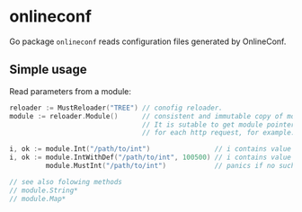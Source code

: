 # onlineconf

Go package `onlineconf` reads configuration files generated by OnlineConf.

## Simple usage

Read parameters from a module:
```go
reloader := MustReloader("TREE") // conofig reloader.
module := reloader.Module()      // consistent and immutable copy of module params
                                 // It is sutable to get module pointer by this method
                                 // for each http request, for example. It does not copy anything.

i, ok := module.Int("/path/to/int")                // i contains value and ok indicates if such key was in config
i, ok := module.IntWithDef("/path/to/int", 100500) // i contains value but if no such key in config i will be set to 100500
         module.MustInt("/path/to/int")            // panics if no such key in config

// see also folowing methods
// module.String*
// module.Map*
```
